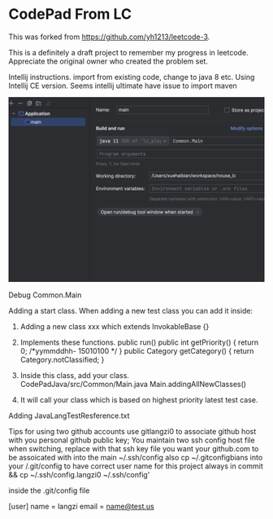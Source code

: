CodePad From LC
========
This was forked from https://github.com/yh1213/leetcode-3.


This is a definitely a draft project to remember my progress in leetcode.  Appreciate the original owner who created the problem set. 

Intellij instructions.
 import from existing code, change to java 8 etc.
Using Intellij CE version.  Seems intellij ultimate have issue to import maven

![](src/resources/intellijImport.png)
 
Debug Common.Main

 Adding a start class.
 When adding a new test class you can add it inside: 
 
 1. Adding a new class xxx which extends InvokableBase {}
 2. Implements these functions. 
   public run() 
   public int getPriority() {    return 0; /*yymmddhh- 15010100 */ }
   public Category getCategory()  {    return Category.notClassified;  }
 
 3. Inside this class, add your class.  
   CodePadJava/src/Common/Main.java      Main.addingAllNewClasses()
 
 4. It will call your class which is based on highest priority latest test case.


Adding JavaLangTestResference.txt

Tips for using two github accounts 
use gitlangzi0 to associate github host with you personal github public key;  You maintain two ssh config host file
when switching, replace with that ssh key file you want your github.com to be assoicated with into the main ~/.ssh/config 
also cp ~/.gitconfigbians  into your <project folder>/.git/config to have correct user name for this project always in commit
&& cp ~/.ssh/config.langzi0 ~/.ssh/config'

inside the .git/config file

[user]
name = langzi
email = name@test.us


